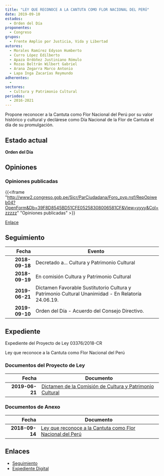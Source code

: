 ```yaml
---
title: "LEY QUE RECONOCE A LA CANTUTA COMO FLOR NACIONAL DEL PERÚ"
date: 2019-09-10
estados: 
  - Orden del Día
proponentes: 
  - Congreso
grupos: 
  - Frente Amplio por Justicia, Vida y Libertad
autores: 
  - Morales Ramírez Edyson Humberto
  - Curro López Edilberto
  - Apaza Ordóñez Justiniano Rómulo
  - Rozas Beltrán Wilbert Gabriel
  - Arana Zegarra Marco Antonio
  - Lapa Inga Zacarías Reymundo
adherentes: 
  - 
sectores: 
  - Cultura y Patrimonio Cultural
periodos: 
  - 2016-2021
---
```


Propone reconocer a la Cantuta como Flor Nacional del Perú por su valor histórico y cultural y declárese como Día Nacional de la Flor de Cantuta el día de su promulgación.


## Estado actual

**Orden del Día**

## Opiniones

### Opiniones publicadas

{{<iframe "http://www2.congreso.gob.pe/Sicr/ParCiudadana/Foro_pvp.nsf/RepOpiweb04?OpenForm&Db=39F8D8545BD51CFE05258308006581CF&View=yyyy&Col=zzzzz" "Opiniones publicadas" >}}

[Enlace](http://www2.congreso.gob.pe/Sicr/ParCiudadana/Foro_pvp.nsf/RepOpiweb04?OpenForm&Db=39F8D8545BD51CFE05258308006581CF&View=yyyy&Col=zzzzz)

## Seguimiento

| Fecha | Evento |
|------:|--------|
| **2018-09-18** | Decretado a... Cultura y Patrimonio Cultural|
| **2018-09-19** | En comisión Cultura y Patrimonio Cultural|
| **2019-06-21** | Dictamen Favorable Sustitutorio Cultura y Patrimonio Cultural Unanimidad - En Relatoría 24.06.19.|
| **2019-09-10** | Orden del Día - Acuerdo del Consejo Directivo.|


## Expediente

Expediente del Proyecto de Ley 03376/2018-CR

Ley que reconoce a la Cantuta como Flor Nacional del Perú


### Documentos del Proyecto de Ley

| Fecha | Documento |
|------:|--------|
| **2019-06-21** | [Dictamen de la Comisión de Cultura y Patrimonio Cultural](http://www.leyes.congreso.gob.pe/Documentos/2016_2021/Dictamenes/Proyectos_de_Ley/03376DC05MAY20190621.pdf) |

### Documentos de Anexo

| Fecha | Documento |
|------:|--------|
| **2018-09-14** | [Ley que reconoce a la Cantuta como Flor Nacional del Perú](http://www.leyes.congreso.gob.pe/Documentos/2016_2021/Proyectos_de_Ley_y_de_Resoluciones_Legislativas/PL0337620180914.pdf) |

## Enlaces 

- [Seguimiento](http://www2.congreso.gob.pe/Sicr/TraDocEstProc/CLProLey2016.nsf/f7fff46988ca05b1052578e100829cc7/249cbef77a8adc0c05258308006298b9?OpenDocument)
- [Expediente Digital](http://www2.congreso.gob.pe/Sicr/TraDocEstProc/CLProLey2016.nsf/f7fff46988ca05b1052578e100829cc7/249cbef77a8adc0c05258308006298b9?OpenDocument&Click=05257FB7005EB655.eb71d0cf91d8294e05256cdf006b5706/$Body/0.1C6C)
